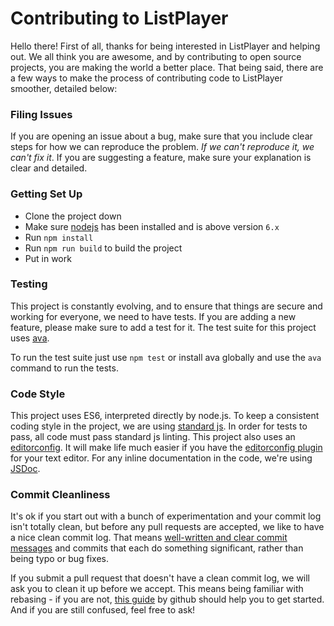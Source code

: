 # Contributing to ListPlayer

Hello there! First of all, thanks for being interested in ListPlayer and helping out. We all think you are awesome, and by contributing to open source projects, you are making the world a better place. That being said, there are a few ways to make the process of contributing code to ListPlayer smoother, detailed below:

### Filing Issues

If you are opening an issue about a bug, make sure that you include clear steps for how we can reproduce the problem. _If we can't reproduce it, we can't fix it_. If you are suggesting a feature, make sure your explanation is clear and detailed.

### Getting Set Up

- Clone the project down
- Make sure [nodejs](http://nodejs.org) has been installed and is above version `6.x`
- Run `npm install`
- Run `npm run build` to build the project
- Put in work

### Testing

This project is constantly evolving, and to ensure that things are secure and working for everyone, we need to have tests. If you are adding a new feature, please make sure to add a test for it. The test suite for this project uses [ava](https://github.com/sindresorhus/ava).

To run the test suite just use `npm test` or install ava globally and use the `ava` command to run the tests.

### Code Style

This project uses ES6, interpreted directly by node.js. To keep a consistent coding style in the project, we are using [standard js](http://standardjs.com/). In order for tests to pass, all code must pass standard js linting. This project also uses an [editorconfig](http://editorconfig.org/). It will make life much easier if you have the [editorconfig plugin](http://editorconfig.org/#download) for your text editor. For any inline documentation in the code, we're using [JSDoc](http://usejsdoc.org/).

### Commit Cleanliness

It's ok if you start out with a bunch of experimentation and your commit log isn't totally clean, but before any pull requests are accepted, we like to have a nice clean commit log. That means [well-written and clear commit messages](http://tbaggery.com/2008/04/19/a-note-about-git-commit-messages.html) and commits that each do something significant, rather than being typo or bug fixes.

If you submit a pull request that doesn't have a clean commit log, we will ask you to clean it up before we accept. This means being familiar with rebasing - if you are not, [this guide](https://help.github.com/articles/interactive-rebase) by github should help you to get started. And if you are still confused, feel free to ask!
